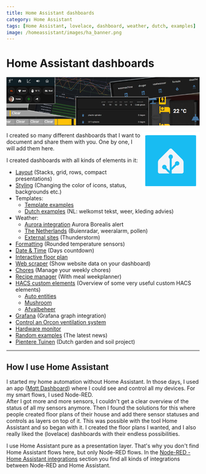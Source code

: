 ```yaml
---
title: Home Assistant dashboards
category: Home Assistant
tags: [Home Assistant, lovelace, dashboard, weather, dutch, examples]
image: /homeassistant/images/ha_banner.png
---
```

# Home Assistant dashboards

![Banner](images/ha_banner.png)

<img style="float:right;height:150px" src="images/home_assistant_logo.png" alt="Home Assistant logo" >

I created so many different dashboards that I want to document and share them with you.
One by one, I will add them here.

I created dashboards with all kinds of elements in it:
* [Layout](homeassistant_dashboard_layout) (Stacks, grid, rows, compact presentations)
* [Styling](homeassistant_dashboard_styling) (Changing the color of icons, status, backgrounds etc.)
* Templates:
  * [Template examples](homeassistant_templates) 
  * [Dutch examples](homeassistant_dashboard_templates_nl) (NL: welkomst tekst, weer, kleding advies)
* Weather:
  * [Aurora integration](homeassistant_aurora) Aurora Borealis alert
  * [The Netherlands](homeassistant_dashboard_weather_nl) (Buienradar, weeralarm, pollen)
  * [External sites](homeassistant_dashboard_weather) (Thunderstorm) 
* [Formatting](homeassistant_dashboard_formatting) (Rounded temperature sensors)
* [Date & Time](homeassistant_dashboard_date_time) (Days countdown)
* [Interactive floor plan](homeassistant_dashboard_floorplan)
* [Web scraper](homeassistant_web_scraper) (Show website data on your dashboard)
* [Chores](homeassistant_dashboard_chores) (Manage your weekly chores)
* [Recipe manager](homeassistant_dashboard_mealie) (With meal weekplanner)
* [HACS custom elements](homeassistant_dashboard_hacs) (Overview of some very useful custom HACS elements)
  * [Auto entities](homeassistant_dashboard_card_auto-entities) 
  * [Mushroom](homeassistant_dashboard_card_mushroom) 
  * [Afvalbeheer](homeassistant_hacs_afvalbeheer)
* [Grafana](homeassistant_dashboard_grafana) (Grafana graph integration)
* [Control an Orcon ventilation system](../esphome/orcon_mechanic_ventilation)
* [Hardware monitor](homeassistant_hardware_monitor)
* [Random examples](homeassistant_dashboard_examples) (The latest news)
* [Pientere Tuinen](homeassistant_dashboard_pientere_tuinen) (Dutch garden and soil project)

---
## How I use Home Assistant

I started my home automation without Home Assistant. In those days, I used an app ([Mqtt Dashboard](https://play.google.com/store/apps/details?id=com.app.vetru.mqttdashboard)) where I could see and control all my devices. For my smart flows, I used Node-RED.  
After I got more and more sensors, I couldn't get a clear overview of the status of all my sensors anymore.
Then I found the solutions for this where people created floor plans of their house and add there sensor statuses and controls as layers on top of it. This was possible with the tool Home Assistant and so began with it. I created the floor plans I wanted, and I also really liked the (lovelace) dashboards with their endless possibilities.

I use Home Assistant pure as a presentation layer. That's why you don't find Home Assistant flows here, but only Node-RED flows.
In the [Node-RED - Home Assistant integrations](../node-red/node-red_home-assistant) section you find all kinds of integrations between Node-RED and Home Assistant.